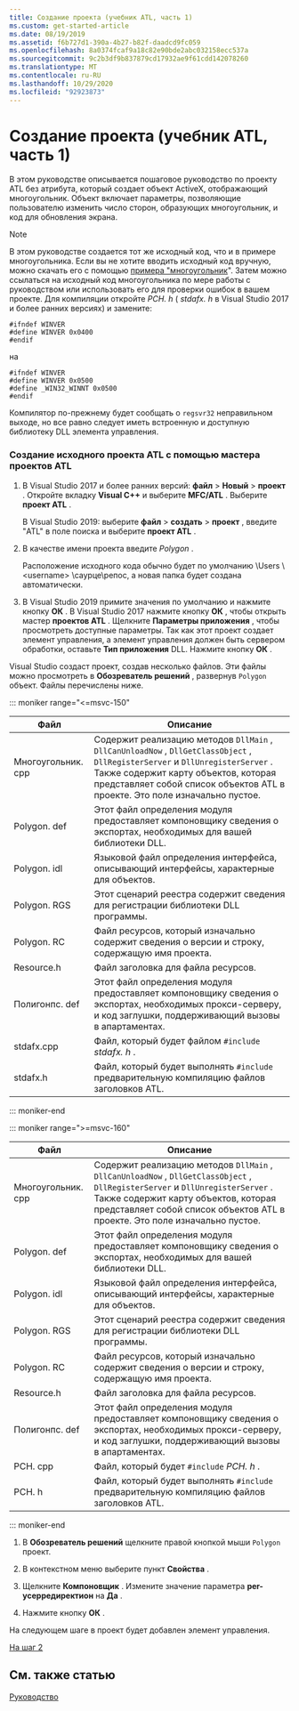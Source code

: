 ```yaml
---
title: Создание проекта (учебник ATL, часть 1)
ms.custom: get-started-article
ms.date: 08/19/2019
ms.assetid: f6b727d1-390a-4b27-b82f-daadcd9fc059
ms.openlocfilehash: 8a0374fcaf9a18c82e90bde2abc032158ecc537a
ms.sourcegitcommit: 9c2b3df9b837879cd17932ae9f61cdd142078260
ms.translationtype: MT
ms.contentlocale: ru-RU
ms.lasthandoff: 10/29/2020
ms.locfileid: "92923873"
---
```

# <a name="creating-the-project-atl-tutorial-part-1"></a>Создание проекта (учебник ATL, часть 1)

В этом руководстве описывается пошаговое руководство по проекту ATL без атрибута, который создает объект ActiveX, отображающий многоугольник. Объект включает параметры, позволяющие пользователю изменить число сторон, образующих многоугольник, и код для обновления экрана.

> [!NOTE]
> В этом руководстве создается тот же исходный код, что и в примере многоугольника. Если вы не хотите вводить исходный код вручную, можно скачать его с помощью [примера "многоугольник](https://github.com/Microsoft/VCSamples/tree/master/VC2008Samples/ATL/Controls/Polygon)". Затем можно ссылаться на исходный код многоугольника по мере работы с руководством или использовать его для проверки ошибок в вашем проекте.
> Для компиляции откройте *PCH. h* ( *stdafx. h* в Visual Studio 2017 и более ранних версиях) и замените:
>
> ```
> #ifndef WINVER
> #define WINVER 0x0400
> #endif
> ```
>
> на
>
> ```
> #ifndef WINVER
> #define WINVER 0x0500
> #define _WIN32_WINNT 0x0500
> #endif
> ```
>
> Компилятор по-прежнему будет сообщать о `regsvr32` неправильном выходе, но все равно следует иметь встроенную и доступную библиотеку DLL элемента управления.

### <a name="to-create-the-initial-atl-project-using-the-atl-project-wizard"></a>Создание исходного проекта ATL с помощью мастера проектов ATL

1. В Visual Studio 2017 и более ранних версий: **файл**  >  **Новый**  >  **проект** . Откройте вкладку **Visual C++** и выберите **MFC/ATL** . Выберите **проект ATL** .

   В Visual Studio 2019: выберите **файл**  >  **создать**  >  **проект** , введите "ATL" в поле поиска и выберите **проект ATL** .

1. В качестве имени проекта введите *Polygon* .

    Расположение исходного кода обычно будет по умолчанию \Users \\ \<username> \саурце\репос, а новая папка будет создана автоматически.

1. В Visual Studio 2019 примите значения по умолчанию и нажмите кнопку **ОК** .
   В Visual Studio 2017 нажмите кнопку **ОК** , чтобы открыть мастер **проектов ATL** . Щелкните **Параметры приложения** , чтобы просмотреть доступные параметры. Так как этот проект создает элемент управления, а элемент управления должен быть сервером обработки, оставьте **Тип приложения** DLL. Нажмите кнопку **ОК** .

Visual Studio создаст проект, создав несколько файлов. Эти файлы можно просмотреть в **Обозреватель решений** , развернув `Polygon` объект. Файлы перечислены ниже.

::: moniker range="<=msvc-150"

|Файл|Описание|
|----------|-----------------|
|Многоугольник. cpp|Содержит реализацию методов `DllMain` , `DllCanUnloadNow` , `DllGetClassObject` , `DllRegisterServer` и `DllUnregisterServer` . Также содержит карту объектов, которая представляет собой список объектов ATL в проекте. Это поле изначально пустое.|
|Polygon. def|Этот файл определения модуля предоставляет компоновщику сведения о экспортах, необходимых для вашей библиотеки DLL.|
|Polygon. idl|Языковой файл определения интерфейса, описывающий интерфейсы, характерные для объектов.|
|Polygon. RGS|Этот сценарий реестра содержит сведения для регистрации библиотеки DLL программы.|
|Polygon. RC|Файл ресурсов, который изначально содержит сведения о версии и строку, содержащую имя проекта.|
|Resource.h|Файл заголовка для файла ресурсов.|
|Полигонпс. def|Этот файл определения модуля предоставляет компоновщику сведения о экспортах, необходимых прокси-серверу, и код заглушки, поддерживающий вызовы в апартаментах.|
|stdafx.cpp|Файл, который будет файлом `#include` *stdafx. h* .|
|stdafx.h|Файл, который будет выполнять `#include` предварительную компиляцию файлов заголовков ATL.|

::: moniker-end

::: moniker range=">=msvc-160"

|Файл|Описание|
|----------|-----------------|
|Многоугольник. cpp|Содержит реализацию методов `DllMain` , `DllCanUnloadNow` , `DllGetClassObject` , `DllRegisterServer` и `DllUnregisterServer` . Также содержит карту объектов, которая представляет собой список объектов ATL в проекте. Это поле изначально пустое.|
|Polygon. def|Этот файл определения модуля предоставляет компоновщику сведения о экспортах, необходимых для вашей библиотеки DLL.|
|Polygon. idl|Языковой файл определения интерфейса, описывающий интерфейсы, характерные для объектов.|
|Polygon. RGS|Этот сценарий реестра содержит сведения для регистрации библиотеки DLL программы.|
|Polygon. RC|Файл ресурсов, который изначально содержит сведения о версии и строку, содержащую имя проекта.|
|Resource.h|Файл заголовка для файла ресурсов.|
|Полигонпс. def|Этот файл определения модуля предоставляет компоновщику сведения о экспортах, необходимых прокси-серверу, и код заглушки, поддерживающий вызовы в апартаментах.|
|PCH. cpp|Файл, который будет `#include` *PCH. h* .|
|PCH. h|Файл, который будет выполнять `#include` предварительную компиляцию файлов заголовков ATL.|

::: moniker-end

1. В **Обозреватель решений** щелкните правой кнопкой мыши `Polygon` проект.

1. В контекстном меню выберите пункт **Свойства** .

1. Щелкните **Компоновщик** . Измените значение параметра **per-усерредиректион** на **Да** .

1. Нажмите кнопку **ОК** .

На следующем шаге в проект будет добавлен элемент управления.

[На шаг 2](../atl/adding-a-control-atl-tutorial-part-2.md)

## <a name="see-also"></a>См. также статью

[Руководство](../atl/active-template-library-atl-tutorial.md)
